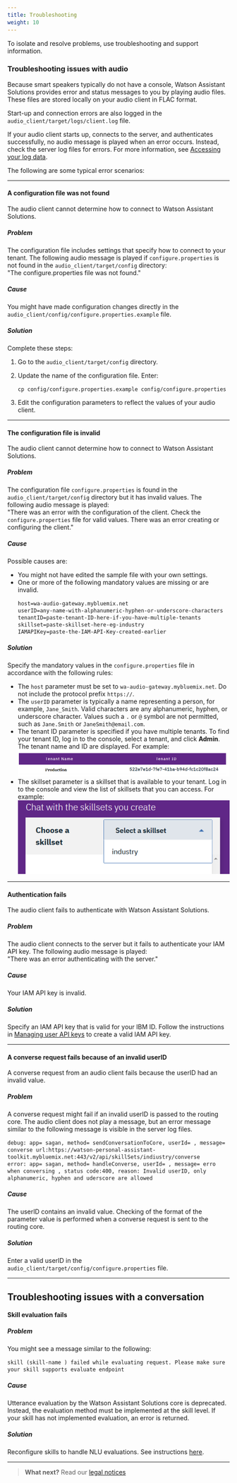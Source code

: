 ```yaml
---
title: Troubleshooting
weight: 10
---
```

To isolate and resolve problems, use troubleshooting and support information.

### Troubleshooting issues with audio 

Because smart speakers typically do not have a console, Watson Assistant Solutions provides error and status messages to you by playing audio files.  These files are stored locally on your audio client in FLAC format.

Start-up and connection errors are also logged in the `audio_client/target/logs/client.log`  file.

If your audio client starts up, connects to the server, and authenticates successfully, no audio message is played when an error occurs. Instead, check the server log files for errors. For more information, see [Accessing your log data]({{site.baseurl}}/audio/Using_audio_client_logs/).

The following are some typical error scenarios:

---
#### A configuration file was not found
The audio client cannot determine how to connect to Watson Assistant Solutions.

##### Problem
The configuration file includes settings that specify how to connect to your tenant. The following audio message is played if `configure.properties` is not found in the `audio_client/target/config` directory:<br>
"The configure.properties file was not found."  

##### Cause
You might have made configuration changes directly in the `audio_client/config/configure.properties.example` file.

##### Solution
Complete these steps:
1. Go to the `audio_client/target/config` directory.
2. Update the name of the configuration file.  Enter:

    ```
    cp config/configure.properties.example config/configure.properties

    ```
3. Edit the configuration parameters to reflect the values of your audio client.

---
#### The configuration file is invalid
The audio client cannot determine how to connect to Watson Assistant Solutions.

##### Problem
The configuration file `configure.properties` is found in the `audio_client/target/config` directory but it has invalid values.  The following audio message is played:<br>
"There was an error with the configuration of the client. Check the `configure.properties` file for valid values. There was an error creating or configuring the client."

##### Cause
Possible causes are:
- You might not have edited the sample file with your own settings.  
- One or more of the following mandatory values are missing or are invalid.
    ```
    host=wa-audio-gateway.mybluemix.net
    userID=any-name-with-alphanumeric-hyphen-or-underscore-characters
    tenantID=paste-tenant-ID-here-if-you-have-multiple-tenants
    skillset=paste-skillset-here-eg-industry
    IAMAPIKey=paste-the-IAM-API-Key-created-earlier

    ```

##### Solution
Specify the mandatory values in the `configure.properties` file in accordance with the following rules:
- The `host` parameter must be set to `wa-audio-gateway.mybluemix.net`. Do not include the protocol prefix `https://`.
- The `userID` parameter is typically a name representing a person, for example, `Jane_Smith`. Valid characters are any alphanumeric, hyphen, or underscore character. Values such a `.` or `@` symbol are not permitted, such as `Jane.Smith` or `JaneSmith@email.com`.
- The tenant ID parameter is specified if you have multiple tenants.  To find your tenant ID, log in to the console, select a tenant, and click **Admin**. The tenant name and ID are displayed.  For example:
![check tenant ID](get_tenant_id.PNG)
- The skillset parameter is a skillset that is available to your tenant. Log in to the console and view the list of skillsets that you can access.  For example:
![check skillset](check_skillset.png)

---
#### Authentication fails
The audio client fails to authenticate with Watson Assistant Solutions.

##### Problem
The audio client connects to the server but it fails to authenticate your IAM API key.  The following audio message is played:<br>
"There was an error authenticating with the server."  

##### Cause
Your IAM API key is invalid.

##### Solution
Specify an IAM API key that is valid for your IBM ID.  Follow the instructions in [Managing user API keys](https://console.bluemix.net/docs/iam/userid_keys.html#userapikey) to create a valid IAM API key.

---
#### A converse request fails because of an invalid userID
A converse request from an audio client fails because the userID had an invalid value.

##### Problem
A converse request might fail if an invalid userID is passed to the routing core. The audio client does not play a message, but an error message similar to the following message is visible in the server log files.

```
debug: app= sagan, method= sendConversationToCore, userId= , message= converse url:https://watson-personal-assistant-toolkit.mybluemix.net:443/v2/api/skillSets/indiustry/converse
error: app= sagan, method= handleConverse, userId= , message= erro when conversing , status code:400, reason: Invalid userID, only alphanumeric, hyphen and uderscore are allowed

```
##### Cause
The userID contains an invalid value. Checking of the format of the parameter value is performed when a converse request is sent to the routing core.

##### Solution
Enter a valid userID in the `audio_client/target/config/configure.properties` file.

---

##  Troubleshooting issues with a conversation

#### Skill evaluation fails

##### Problem
You might see a message similar to the following:

```
skill (skill-name ) failed while evaluating request. Please make sure your skill supports evaluate endpoint

```
##### Cause
Utterance evaluation by the Watson Assistant Solutions core is deprecated. Instead, the evaluation
method must be implemented at the skill level. If your skill has not implemented evaluation, an
error is returned.

##### Solution
Reconfigure skills to handle NLU evaluations. See instructions [here](https://watson-personal-assistant.github.io/developer/further-topics/reconfigure_skill/).

---


> **What next?** Read our [legal notices]({{site.baseurl}}/legal/terms-of-use)
